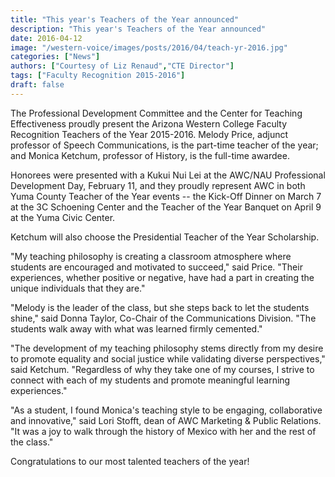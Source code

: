 ```yaml
---
title: "This year's Teachers of the Year announced"
description: "This year's Teachers of the Year announced"
date: 2016-04-12
image: "/western-voice/images/posts/2016/04/teach-yr-2016.jpg"
categories: ["News"]
authors: ["Courtesy of Liz Renaud","CTE Director"]
tags: ["Faculty Recognition 2015-2016"]
draft: false
---
```

The Professional Development Committee and the Center for Teaching Effectiveness proudly present the Arizona Western College Faculty Recognition Teachers of the Year 2015-2016. Melody Price, adjunct professor of Speech Communications, is the part-time teacher of the year; and Monica Ketchum, professor of History, is the full-time awardee.

Honorees were presented with a Kukui Nui Lei at the AWC/NAU Professional Development Day, February 11, and they proudly represent AWC in both Yuma County Teacher of the Year events -- the Kick-Off Dinner on March 7 at the 3C Schoening Center and the Teacher of the Year Banquet on April 9 at the Yuma Civic Center.

Ketchum will also choose the Presidential Teacher of the Year Scholarship.

"My teaching philosophy is creating a classroom atmosphere where students are encouraged and motivated to succeed," said Price. "Their experiences, whether positive or negative, have had a part in creating the unique individuals that they are."

"Melody is the leader of the class, but she steps back to let the students shine," said Donna Taylor, Co-Chair of the Communications Division. "The students walk away with what was learned firmly cemented."

"The development of my teaching philosophy stems directly from my desire to promote equality and social justice while validating diverse perspectives," said Ketchum. "Regardless of why they take one of my courses, I strive to connect with each of my students and promote meaningful learning experiences."

"As a student, I found Monica's teaching style to be engaging, collaborative and innovative," said Lori Stofft, dean of AWC Marketing & Public Relations. "It was a joy to walk through the history of Mexico with her and the rest of the class."

Congratulations to our most talented teachers of the year!